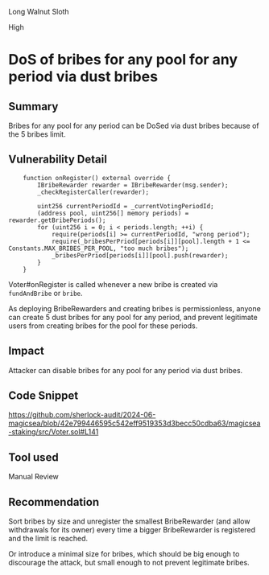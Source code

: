 Long Walnut Sloth

High

# DoS of bribes for any pool for any period via dust bribes

## Summary

Bribes for any pool for any period can be DoSed via dust bribes because of the 5 bribes limit.

## Vulnerability Detail
```solidity
    function onRegister() external override {
        IBribeRewarder rewarder = IBribeRewarder(msg.sender);
        _checkRegisterCaller(rewarder);

        uint256 currentPeriodId = _currentVotingPeriodId;
        (address pool, uint256[] memory periods) = rewarder.getBribePeriods();
        for (uint256 i = 0; i < periods.length; ++i) {
            require(periods[i] >= currentPeriodId, "wrong period");
            require(_bribesPerPriod[periods[i]][pool].length + 1 <= Constants.MAX_BRIBES_PER_POOL, "too much bribes");
            _bribesPerPriod[periods[i]][pool].push(rewarder);
        }
    }
```

Voter#onRegister is called whenever a new bribe is created via `fundAndBribe` or `bribe`.

As deploying BribeRewarders and creating bribes is permissionless, anyone can create 5 dust bribes for any pool for any period, and prevent legitimate users from creating bribes for the pool for these periods.

## Impact

Attacker can disable bribes for any pool for any period via dust bribes.

## Code Snippet
https://github.com/sherlock-audit/2024-06-magicsea/blob/42e799446595c542eff9519353d3becc50cdba63/magicsea-staking/src/Voter.sol#L141
## Tool used

Manual Review

## Recommendation

Sort bribes by size and unregister the smallest BribeRewarder (and allow withdrawals for its owner) every time a bigger BribeRewarder is registered and the limit is reached.

Or introduce a minimal size for bribes, which should be big enough to discourage the attack, but small enough to not prevent legitimate bribes. 